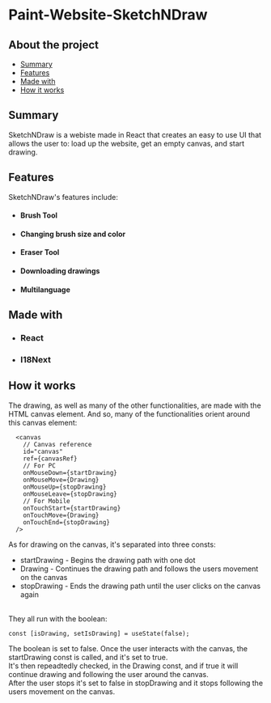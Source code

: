 # Paint-Website-SketchNDraw

## About the project
- [Summary](#Summary)
- [Features](#Features)
- [Made with](#Made-with)
- [How it works](#How-it-works)

## Summary
SketchNDraw is a webiste made in React that creates an easy to use UI that allows the user to: load up the website, get an empty canvas, and start drawing.

## Features
  SketchNDraw's features include:
- #### Brush Tool
- #### Changing brush size and color
- #### Eraser Tool
- #### Downloading drawings
- #### Multilanguage

## Made with
- ### React
- ### I18Next

## How it works
The drawing, as well as many of the other functionalities, are made with the HTML canvas element.
And so, many of the functionalities orient around this canvas element:

      <canvas
        // Canvas reference
        id="canvas"
        ref={canvasRef}
        // For PC
        onMouseDown={startDrawing}
        onMouseMove={Drawing}
        onMouseUp={stopDrawing}
        onMouseLeave={stopDrawing}
        // For Mobile
        onTouchStart={startDrawing}
        onTouchMove={Drawing}
        onTouchEnd={stopDrawing}
      />

As for drawing on the canvas, it's separated into three consts:
- startDrawing - Begins the drawing path with one dot
-  Drawing - Continues the drawing path and follows the users movement on the canvas
- stopDrawing - Ends the drawing path until the user clicks on the canvas again

<br />
They all run with the boolean:

    const [isDrawing, setIsDrawing] = useState(false);

The boolean is set to false.
Once the user interacts with the canvas, the startDrawing const is called, and it's set to true. <br />
It's then repeadtedly checked, in the Drawing const, and if true it will continue drawing and following the user around the canvas. <br />
After the user stops it's set to false in stopDrawing and it stops following the users movement on the canvas.
